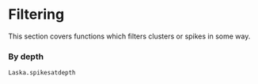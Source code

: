# Filtering

This section covers functions which filters clusters or spikes in some way.

### By depth

```@docs
Laska.spikesatdepth
```
